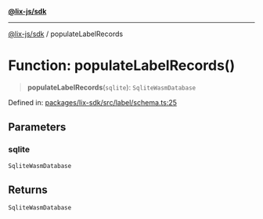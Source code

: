 [**@lix-js/sdk**](../README.md)

***

[@lix-js/sdk](../README.md) / populateLabelRecords

# Function: populateLabelRecords()

> **populateLabelRecords**(`sqlite`): `SqliteWasmDatabase`

Defined in: [packages/lix-sdk/src/label/schema.ts:25](https://github.com/opral/monorepo/blob/affb4c9a3f726a3aa66c498084ff5c7f09d2d503/packages/lix-sdk/src/label/schema.ts#L25)

## Parameters

### sqlite

`SqliteWasmDatabase`

## Returns

`SqliteWasmDatabase`
